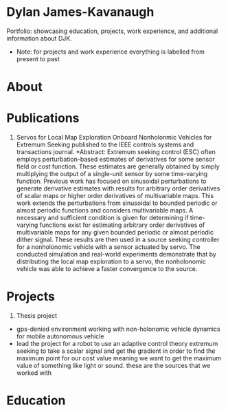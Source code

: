 # Dylan James-Kavanaugh
Portfolio: showcasing education, projects, work experience, and additional information about DJK.
* Note: for projects and work experience everything is labelled from present to past
# About

# Publications
1) Servos for Local Map Exploration Onboard Nonholonmic Vehicles for Extremum Seeking
   published to the IEEE controls systems and transactions journal.
   *Abstract:
   Extremum seeking control (ESC) often employs perturbation-based estimates of derivatives for some sensor field or cost function. These estimates are generally obtained by simply multiplying the output of a single-unit sensor by some time-varying function. Previous work has focused on sinusoidal perturbations to generate derivative estimates with results for arbitrary order derivatives of scalar maps or higher order derivatives of multivariable maps.  This work extends the perturbations from sinusoidal to bounded periodic or almost periodic functions and considers multivariable maps. A necessary and sufficient condition is given for determining if time-varying functions exist for estimating arbitrary order derivatives of multivariable maps for any given bounded periodic or almost periodic dither signal. These results are then used in a source seeking controller for a nonholonomic vehicle with a sensor actuated by servo. The conducted simulation and real-world experiments demonstrate that by distributing the local map exploration to a servo, the nonholonomic vehicle was able to achieve a faster convergence to the source.
   
# Projects
1) Thesis project
- gps-denied environment working with non-holonomic vehicle dynamics for mobile autonomous vehicle
- lead the project for a robot to use an adaptive control theory extremum seeking to take a scalar signal and get the gradient in order to find the maximum point for our cost value meaning we want to get the maximum value of something like light or sound. these are the sources that we worked with

# Education

# 
